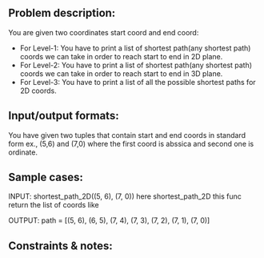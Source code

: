 ## Problem description:
You are given two coordinates start coord and end coord:
- For Level-1: You have to print a list of shortest path(any shortest path) coords we can take in order to reach start to end in 2D plane.
- For Level-2: You have to print a list of shortest path(any shortest path) coords we can take in order to reach start to end in 3D plane.
- For Level-3: You have to print a list of all the possible shortest paths for 2D coords.

## Input/output formats:
You have given two tuples that contain start and end coords in standard form
ex., (5,6) and (7,0) where the first coord is abssica and second one is ordinate.

## Sample cases:
INPUT: shortest_path_2D((5, 6), (7, 0)) here shortest_path_2D this func return the list of coords like


OUTPUT: path = [(5, 6), (6, 5), (7, 4), (7, 3), (7, 2), (7, 1), (7, 0)]


## Constraints & notes:
